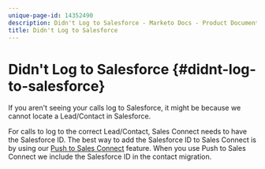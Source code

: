 ```yaml
---
unique-page-id: 14352490
description: Didn't Log to Salesforce - Marketo Docs - Product Documentation
title: Didn't Log to Salesforce
---
```


# Didn't Log to Salesforce {#didnt-log-to-salesforce}

If you aren't seeing your calls log to Salesforce, it might be because we cannot locate a Lead/Contact in Salesforce.  
  
For calls to log to the correct Lead/Contact, Sales Connect needs to have the Salesforce ID. The best way to add the Salesforce ID to Sales Connect is by using our [Push to Sales Connect](http://docs.marketo.com/x/XQDb) feature. When you use Push to Sales Connect we include the Salesforce ID in the contact migration.
